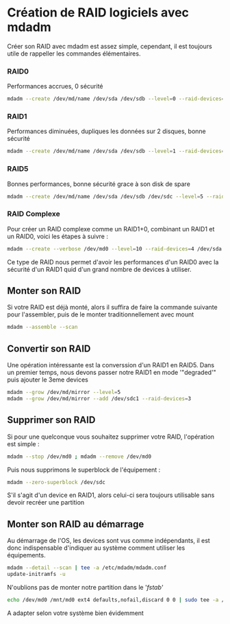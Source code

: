 # Création de RAID logiciels avec mdadm 
 
Créer son RAID avec mdadm est assez simple, cependant, il est toujours 
utile de rappeller les commandes élémentaires. 
 
### RAID0 
 
Performances accrues, 0 sécurité 
 
``` bash 
mdadm --create /dev/md/name /dev/sda /dev/sdb --level=0 --raid-devices=2 
``` 
 
### RAID1 
 
Performances diminuées, dupliques les données sur 2 disques, bonne 
sécurité 
 
``` bash 
mdadm --create /dev/md/name /dev/sda /dev/sdb --level=1 --raid-devices=2 
``` 
 
### RAID5 
 
Bonnes performances, bonne sécurité grace à son disk de spare 
 
``` bash 
mdadm --create /dev/md/name /dev/sda /dev/sdb /dev/sdc --level=5 --raid-devices=3 --bitmap=internal 
``` 
 
### RAID Complexe 
 
Pour créer un RAID complexe comme un RAID1+0, combinant un RAID1 et un 
RAID0, voici les étapes à suivre : 
 
``` bash 
mdadm --create --verbose /dev/md0 --level=10 --raid-devices=4 /dev/sda /dev/sdb /dev/sdc /dev/sdd 
``` 
 
Ce type de RAID nous permet d'avoir les performances d'un RAID0 avec 
la sécurité d'un RAID1 quid d'un grand nombre de devices à utiliser. 
 
## Monter son RAID 
 
Si votre RAID est déjà monté, alors il suffira de faire la commande 
suivante pour l'assembler, puis de le monter traditionnellement avec 
mount 
 
``` bash 
mdadm --assemble --scan 
``` 
 
## Convertir son RAID 
 
Une opération intéressante est la converssion d'un RAID1 en RAID5. Dans 
un premier temps, nous devons passer notre RAID1 en mode '"degraded'" 
puis ajouter le 3eme devices 
 
``` bash 
mdadm --grow /dev/md/mirror --level=5 
mdadm --grow /dev/md/mirror --add /dev/sdc1 --raid-devices=3 
``` 
 
## Supprimer son RAID 
 
Si pour une quelconque vous souhaitez supprimer votre RAID, l'opération 
est simple : 
 
``` bash 
mdadm --stop /dev/md0 ; mdadm --remove /dev/md0 
``` 
 
Puis nous supprimons le superblock de l'équipement : 
 
``` bash 
mdadm --zero-superblock /dev/sdc 
``` 
 
S'il s'agit d'un device en RAID1, alors celui-ci sera toujours 
utilisable sans devoir recréer une partition 
 
## Monter son RAID au démarrage 
 
Au démarrage de l'OS, les devices sont vus comme indépendants, il est 
donc indispensable d'indiquer au système comment utiliser les 
équipements. 
 
``` bash 
mdadm --detail --scan | tee -a /etc/mdadm/mdadm.conf 
update-initramfs -u 
``` 
 
N'oublions pas de monter notre partition dans le '_fstab'_ 
 
``` bash 
echo /dev/md0 /mnt/md0 ext4 defaults,nofail,discard 0 0 | sudo tee -a /etc/fstab 
``` 
 
A adapter selon votre système bien évidemment 
